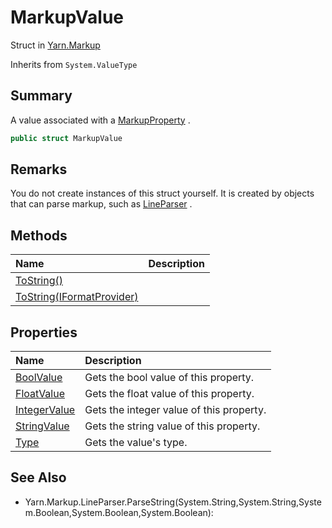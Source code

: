# MarkupValue

Struct in [Yarn.Markup](/docs/api/csharp/yarn.markup.md)

Inherits from `System.ValueType`

## Summary


A value associated with a  <a href="yarn.markup.markupproperty.md">MarkupProperty</a> .


```csharp
public struct MarkupValue
```

## Remarks


You do not create instances of this struct yourself. It is created
by objects that can parse markup, such as  <a href="yarn.markup.lineparser.md">LineParser</a> .


## Methods

|Name|Description|
|:---|:---|
|[ToString()](/docs/api/csharp/yarn.markup.markupvalue.tostring-1.md)||
|[ToString(IFormatProvider)](/docs/api/csharp/yarn.markup.markupvalue.tostring-2.md)||

## Properties

|Name|Description|
|:---|:---|
|[BoolValue](/docs/api/csharp/yarn.markup.markupvalue.boolvalue.md)|Gets the bool value of this property.|
|[FloatValue](/docs/api/csharp/yarn.markup.markupvalue.floatvalue.md)|Gets the float value of this property.|
|[IntegerValue](/docs/api/csharp/yarn.markup.markupvalue.integervalue.md)|Gets the integer value of this property.|
|[StringValue](/docs/api/csharp/yarn.markup.markupvalue.stringvalue.md)|Gets the string value of this property.|
|[Type](/docs/api/csharp/yarn.markup.markupvalue.type.md)|Gets the value's type.|

## See Also

* Yarn.Markup.LineParser.ParseString\(System.String,System.String,System.Boolean,System.Boolean,System.Boolean\): 

